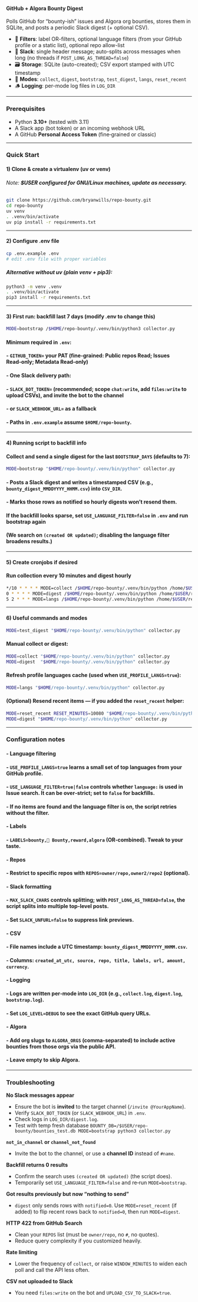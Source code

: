 #### GitHub + Algora Bounty Digest

Polls GitHub for “bounty-ish” issues and Algora org bounties, stores them in SQLite, and posts a periodic Slack digest (+ optional CSV).

- 🔎 **Filters**: label OR-filters, optional language filters (from your GitHub profile or a static list), optional repo allow-list  
- 💬 **Slack**: single header message; auto-splits across messages when long (no threads if `POST_LONG_AS_THREAD=false`)  
- 🗃️ **Storage**: SQLite (auto-created); CSV export stamped with UTC timestamp  
- 🧪 **Modes**: `collect`, `digest`, `bootstrap`, `test_digest`, `langs`, `reset_recent`  
- 🪵 **Logging**: per-mode log files in `LOG_DIR`

---

### Prerequisites
- Python **3.10+** (tested with 3.11)
- A Slack app (bot token) or an incoming webhook URL
- A GitHub **Personal Access Token** (fine‑grained or classic)

---

### Quick Start

#### 1) Clone & create a virtualenv (uv or venv)

###### Note: **$USER configured for GNU/Linux machines, update as necessary.**

```bash
git clone https://github.com/bryanwills/repo-bounty.git
cd repo-bounty
uv venv
. .venv/bin/activate
uv pip install -r requirements.txt
```
---

#### 2) Configure .env file
```bash
cp .env.example .env
# edit .env file with proper variables
```

##### Alternative without uv (plain venv + pip3):

```bash
python3 -m venv .venv
. .venv/bin/activate
pip3 install -r requirements.txt
```

---

#### 3) First run: backfill last 7 days (modify .env to change this)
```bash
MODE=bootstrap /$HOME/repo-bounty/.venv/bin/python3 collector.py
```
#### **Minimum required in `.env`:**
#### - `GITHUB_TOKEN=` your PAT (fine‑grained: Public repos Read; Issues Read‑only; Metadata Read‑only)
#### - One Slack delivery path:
#### - `SLACK_BOT_TOKEN=` (recommended; scope `chat:write`, add `files:write` to upload CSVs), **and** invite the bot to the channel
#### - or `SLACK_WEBHOOK_URL=` as a fallback
#### - Paths in `.env.example` assume `$HOME/repo-bounty`.

---

#### 4) Running script to backfill info

#### Collect and send a single digest for the last `BOOTSTRAP_DAYS` (defaults to 7):

```bash
MODE=bootstrap "$HOME/repo-bounty/.venv/bin/python" collector.py
```

#### - Posts a Slack digest and writes a timestamped CSV (e.g., `bounty_digest_MMDDYYYY_HHMM.csv`) into `CSV_DIR`.
#### - Marks those rows as **notified** so hourly digests won’t resend them.

#### **If the backfill looks sparse**, set `USE_LANGUAGE_FILTER=false` in `.env` and run bootstrap again
#### (We search on `(created OR updated)`; disabling the language filter broadens results.)

---

#### 5) Create cronjobs if desired

#### Run collection every 10 minutes and digest hourly

```bash
*/10 * * * * MODE=collect /$HOME/repo-bounty/.venv/bin/python /home/$USER/repo-bounty/collector.py 2>>/home/$USER/repo-bounty/log/cron.err
0 * * * * MODE=digest /$HOME/repo-bounty/.venv/bin/python /home/$USER/repo-bounty/collector.py 2>>/home/$USER/repo-bounty/log/cron.err
5 2 * * * MODE=langs /$HOME/repo-bounty/.venv/bin/python /home/$USER/repo-bounty/collector.py 2>>/home/$USER/repo-bounty/log/cron.err
```

---

#### 6) Useful commands and modes
```bash
MODE=test_digest "$HOME/repo-bounty/.venv/bin/python" collector.py
```

#### **Manual collect or digest:**
```bash
MODE=collect "$HOME/repo-bounty/.venv/bin/python" collector.py
MODE=digest  "$HOME/repo-bounty/.venv/bin/python" collector.py
```

#### **Refresh profile languages cache (used when `USE_PROFILE_LANGS=true`):**
```bash
MODE=langs "$HOME/repo-bounty/.venv/bin/python" collector.py
```

#### **(Optional) Resend recent items** — if you added the `reset_recent` helper:
```bash
MODE=reset_recent RESET_MINUTES=10080 "$HOME/repo-bounty/.venv/bin/python" collector.py
MODE=digest "$HOME/repo-bounty/.venv/bin/python" collector.py
```

---

### Configuration notes

#### - **Language filtering**
####   - `USE_PROFILE_LANGS=true` learns a small set of top languages from your GitHub profile.
####   - `USE_LANGUAGE_FILTER=true|false` controls whether `language:` is used in Issue search. It can be over‑strict; set to `false` for backfills.
####   - If no items are found and the language filter is on, the script retries **without** the filter.

#### - **Labels**
####   - `LABELS=bounty,💎 Bounty,reward,algora` (OR‑combined). Tweak to your taste.

#### - **Repos**
####   - Restrict to specific repos with `REPOS=owner/repo,owner2/repo2` (optional).

#### - **Slack formatting**
####   - `MAX_SLACK_CHARS` controls splitting; with `POST_LONG_AS_THREAD=false`, the script splits into multiple top‑level posts.
####   - Set `SLACK_UNFURL=false` to suppress link previews.

#### - **CSV**
####   - File names include a UTC timestamp: `bounty_digest_MMDDYYYY_HHMM.csv`.
####   - Columns: `created_at_utc, source, repo, title, labels, url, amount, currency`.

#### - **Logging**
####   - Logs are written per‑mode into `LOG_DIR` (e.g., `collect.log`, `digest.log`, `bootstrap.log`).
####   - Set `LOG_LEVEL=DEBUG` to see the exact GitHub query URLs.

#### - **Algora**
####   - Add org slugs to `ALGORA_ORGS` (comma‑separated) to include **active** bounties from those orgs via the public API.
####   - Leave empty to skip Algora.

---

### Troubleshooting

**No Slack messages appear**
- Ensure the bot is **invited** to the target channel (`/invite @YourAppName`).
- Verify `SLACK_BOT_TOKEN` (or `SLACK_WEBHOOK_URL`) in `.env`.
- Check logs in `LOG_DIR/digest.log`.
- Test with temp fresh database ```BOUNTY_DB=/$USER/repo-bounty/bounties_test.db MODE=bootstrap python3 collector.py```

**`not_in_channel` or `channel_not_found`**
- Invite the bot to the channel, or use a **channel ID** instead of `#name`.

**Backfill returns 0 results**
- Confirm the search uses `(created OR updated)` (the script does).
- Temporarily set `USE_LANGUAGE_FILTER=false` and re‑run `MODE=bootstrap`.

**Got results previously but now “nothing to send”**
- `digest` only sends rows with `notified=0`. Use `MODE=reset_recent` (if added) to flip recent rows back to `notified=0`, then run `MODE=digest`.

**HTTP 422 from GitHub Search**
- Clean your `REPOS` list (must be `owner/repo`, no `#`, no quotes).
- Reduce query complexity if you customized heavily.

**Rate limiting**
- Lower the frequency of `collect`, or raise `WINDOW_MINUTES` to widen each poll and call the API less often.

**CSV not uploaded to Slack**
- You need `files:write` on the bot and `UPLOAD_CSV_TO_SLACK=true`.



